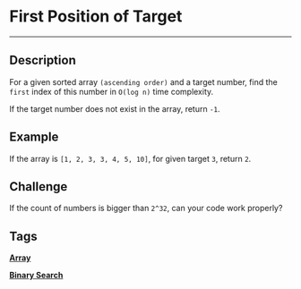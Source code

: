 # First Position of Target
-----
## Description
For a given sorted array ```(ascending order)``` and a target number, find the ```first``` index of this number in ```O(log n)``` time complexity.

If the target number does not exist in the array, return ```-1```.

## Example
If the array is ```[1, 2, 3, 3, 4, 5, 10]```, for given target ```3```, return ```2```.

## Challenge
If the count of numbers is bigger than ```2^32```, can your code work properly?

## Tags
**[Array](http://www.lintcode.com/tag/array/)**

**[Binary Search](http://www.lintcode.com/tag/binary-search/)**
